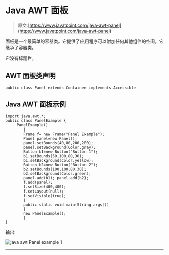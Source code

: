 # Java AWT 面板

> 原文:[https://www.javatpoint.com/java-awt-panel](https://www.javatpoint.com/java-awt-panel)

面板是一个最简单的容器类。它提供了应用程序可以附加任何其他组件的空间。它继承了容器类。

它没有标题栏。

## AWT 面板类声明

```
public class Panel extends Container implements Accessible

```

## Java AWT 面板示例

```
import java.awt.*;
public class PanelExample {
	 PanelExample()
	    {
	    Frame f= new Frame("Panel Example");  
	    Panel panel=new Panel();
	    panel.setBounds(40,80,200,200);  
	    panel.setBackground(Color.gray);
	    Button b1=new Button("Button 1");   
	    b1.setBounds(50,100,80,30);  
	    b1.setBackground(Color.yellow); 
	    Button b2=new Button("Button 2"); 
	    b2.setBounds(100,100,80,30);  
	    b2.setBackground(Color.green); 
	    panel.add(b1); panel.add(b2);
	    f.add(panel);
	    f.setSize(400,400);  
	    f.setLayout(null);  
	    f.setVisible(true);  
	    }
	    public static void main(String args[])
	    {
	    new PanelExample();
	    }
}

```

输出:

![java awt Panel example 1](../Images/0851d6f4569d3cf7d04ecdc8bd8b8355.png)

* * *
